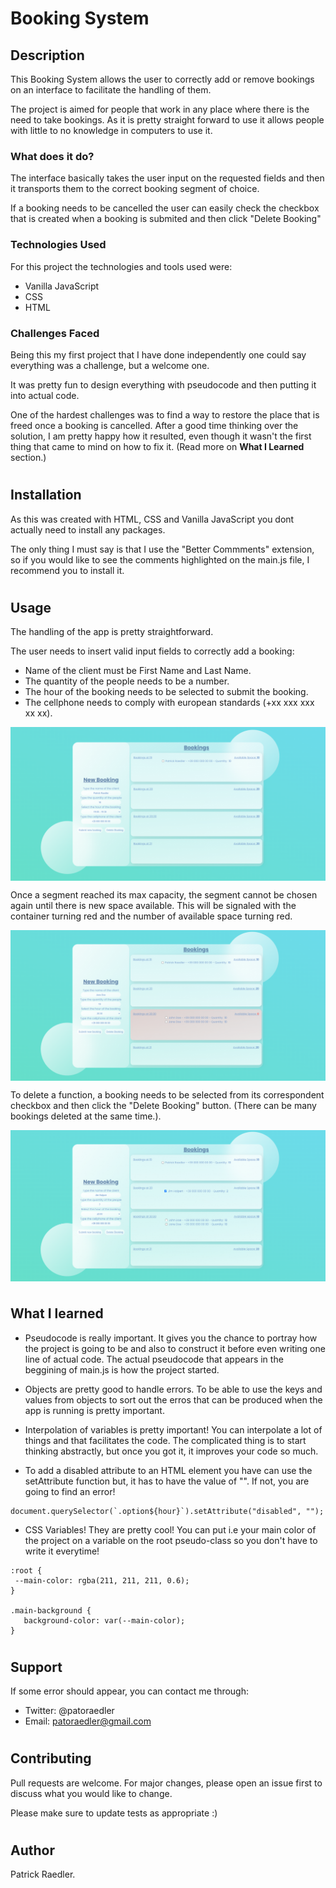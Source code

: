 # Booking System

## Description

This Booking System allows the user to correctly add or remove bookings on an interface to facilitate the handling of them.

The project is aimed for people that work in any place where there is the need to take bookings. As it is pretty straight forward to use it allows people with little to no knowledge in computers to use it.

### What does it do?

The interface basically takes the user input on the requested fields and then it transports them to the correct booking segment of choice.

If a booking needs to be cancelled the user can easily check the checkbox that is created when a booking is submited and then click "Delete Booking"

### Technologies Used

For this project the technologies and tools used were:

- Vanilla JavaScript
- CSS
- HTML

### Challenges Faced

Being this my first project that I have done independently one could say everything was a challenge, but a welcome one.

It was pretty fun to design everything with pseudocode and then putting it into actual code.

One of the hardest challenges was to find a way to restore the place that is freed once a booking is cancelled. After a good time thinking over the solution, I am pretty happy how it resulted, even though it wasn't the first thing that came to mind on how to fix it. (Read more on **What I Learned** section.)

#

## Installation

As this was created with HTML, CSS and Vanilla JavaScript you dont actually need to install any packages.

The only thing I must say is that I use the "Better Commments" extension, so if you would like to see the comments highlighted on the main.js file, I recommend you to install it.

#

## Usage

The handling of the app is pretty straightforward.

The user needs to insert valid input fields to correctly add a booking:

- Name of the client must be First Name and Last Name.
- The quantity of the people needs to be a number.
- The hour of the booking needs to be selected to submit the booking.
- The cellphone needs to comply with european standards (+xx xxx xxx xx xx).

<img  src="https://github.com/Readpato/booking-system/blob/main/project-images/proper-booking.PNG" align="center">

Once a segment reached its max capacity, the segment cannot be chosen again until there is new space available. This will be signaled with the container turning red and the number of available space turning red.

<img  src="https://github.com/Readpato/booking-system/blob/main/project-images/full-space-booking.PNG" align="center">

To delete a function, a booking needs to be selected from its correspondent checkbox and then click the "Delete Booking" button. (There can be many bookings deleted at the same time.).

<img  src="https://github.com/Readpato/booking-system/blob/main/project-images/selected-checkbox.PNG" align="center">

#

## What I learned

- Pseudocode is really important. It gives you the chance to portray how the project is going to be and also to construct it before even writing one line of actual code. The actual pseudocode that appears in the beggining of main.js is how the project started.

- Objects are pretty good to handle errors. To be able to use the keys and values from objects to sort out the erros that can be produced when the app is running is pretty important.

- Interpolation of variables is pretty important! You can interpolate a lot of things and that facilitates the code. The complicated thing is to start thinking abstractly, but once you got it, it improves your code so much.

- To add a disabled attribute to an HTML element you have can use the setAttribute function but, it has to have the value of "". If not, you are going to find an error!

```
document.querySelector(`.option${hour}`).setAttribute("disabled", "");
```

- CSS Variables! They are pretty cool! You can put i.e your main color of the project on a variable on the root pseudo-class so you don't have to write it everytime!

```
:root {
 --main-color: rgba(211, 211, 211, 0.6);
}

.main-background {
   background-color: var(--main-color);
}
```

#

## Support

If some error should appear, you can contact me through:

- Twitter: @patoraedler
- Email: patoraedler@gmail.com

#

## Contributing

Pull requests are welcome. For major changes, please open an issue first to discuss what you would like to change.

Please make sure to update tests as appropriate :)

#

## Author

Patrick Raedler.

#
